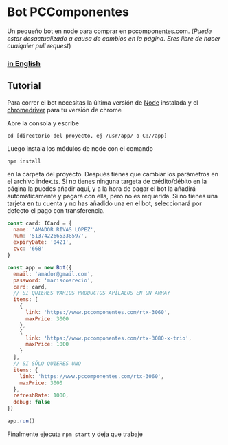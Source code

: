 # Bot PCComponentes

Un pequeño bot en node para comprar en pccomponentes.com. (_Puede estar desactualizado a causa de cambios en la página. Eres libre de hacer cualquier pull request_)

### [in English](https://github.com/elpatronaco/pccomponentes-buy-bot/blob/master/readme.md)

## Tutorial

Para correr el bot necesitas la última versión de [Node](https://nodejs.org/es/download/) instalada y el [chromedriver](https://chromedriver.chromium.org/getting-started) para tu versión de chrome

Abre la consola y escribe

```console
cd [directorio del proyecto, ej /usr/app/ o C://app]
```

Luego instala los módulos de node con el comando

```console
npm install
```

en la carpeta del proyecto. Después tienes que cambiar los parámetros en el archivo index.ts. Si no tienes ninguna targeta de crédito/débito en la página la puedes añadir aquí, y a la hora de pagar el bot la añadirá automáticamente y pagará con ella, pero no es requerida. Si no tienes una tarjeta en tu cuenta y no has añadido una en el bot, seleccionará por defecto el pago con transferencia.

```javascript
const card: ICard = {
  name: 'AMADOR RIVAS LOPEZ',
  num: '5137422665338597',
  expiryDate: '0421',
  cvc: '668'
}

const app = new Bot({
  email: 'amador@gmail.com',
  password: 'mariscosrecio',
  card: card,
  // SI QUIERES VARIOS PRODUCTOS APÍLALOS EN UN ARRAY
  items: [
    {
      link: 'https://www.pccomponentes.com/rtx-3060',
      maxPrice: 3000
    },
    {
      link: 'https://www.pccomponentes.com/rtx-3080-x-trio',
      maxPrice: 1000
    }
  ],
  // SI SÓLO QUIERES UNO
  items: {
    link: 'https://www.pccomponentes.com/rtx-3060',
    maxPrice: 3000
  },
  refreshRate: 1000,
  debug: false
})

app.run()
```

Finalmente ejecuta `npm start` y deja que trabaje
